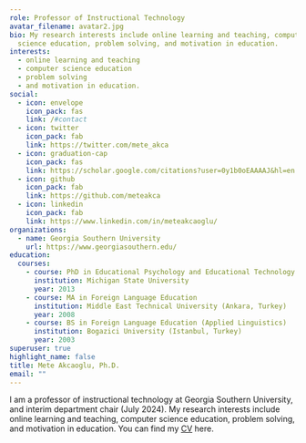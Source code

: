 ```yaml
---
role: Professor of Instructional Technology
avatar_filename: avatar2.jpg
bio: My research interests include online learning and teaching, computer
  science education, problem solving, and motivation in education.
interests:
  - online learning and teaching
  - computer science education
  - problem solving
  - and motivation in education.
social:
  - icon: envelope
    icon_pack: fas
    link: /#contact
  - icon: twitter
    icon_pack: fab
    link: https://twitter.com/mete_akca
  - icon: graduation-cap
    icon_pack: fas
    link: https://scholar.google.com/citations?user=0y1b0oEAAAAJ&hl=en
  - icon: github
    icon_pack: fab
    link: https://github.com/meteakca
  - icon: linkedin
    icon_pack: fab
    link: https://www.linkedin.com/in/meteakcaoglu/
organizations:
  - name: Georgia Southern University
    url: https://www.georgiasouthern.edu/
education:
  courses:
    - course: PhD in Educational Psychology and Educational Technology
      institution: Michigan State University
      year: 2013
    - course: MA in Foreign Language Education
      institution: Middle East Technical University (Ankara, Turkey)
      year: 2008
    - course: BS in Foreign Language Education (Applied Linguistics)
      institution: Bogazici University (Istanbul, Turkey)
      year: 2003
superuser: true
highlight_name: false
title: Mete Akcaoglu, Ph.D.
email: ""
---
```

I am a professor of instructional technology at Georgia Southern University, and interim department chair (July 2024). My research interests include online learning and teaching, computer science education, problem solving, and motivation in education. You can find my [CV](https://drive.google.com/file/d/1FaaibrxHUTPRPjpKxdV-VXhxa-zwEXUw/view?usp=drive_link) here.
